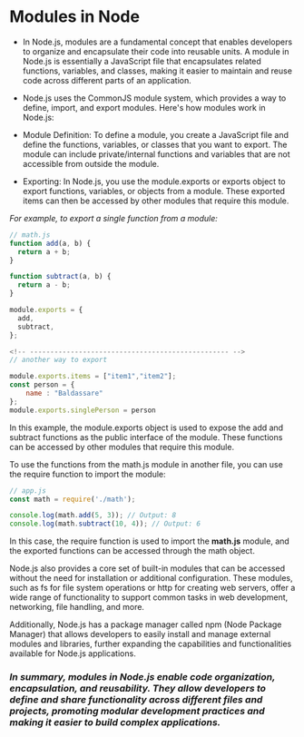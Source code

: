# Modules in Node

- In Node.js, modules are a fundamental concept that enables developers to organize and encapsulate their code into reusable units. A module in Node.js is essentially a JavaScript file that encapsulates related functions, variables, and classes, making it easier to maintain and reuse code across different parts of an application.

- Node.js uses the CommonJS module system, which provides a way to define, import, and export modules. Here's how modules work in Node.js:

- Module Definition: To define a module, you create a JavaScript file and define the functions, variables, or classes that you want to export. The module can include private/internal functions and variables that are not accessible from outside the module.

- Exporting: In Node.js, you use the module.exports or exports object to export functions, variables, or objects from a module. These exported items can then be accessed by other modules that require this module.

_For example, to export a single function from a module:_

```js
// math.js
function add(a, b) {
  return a + b;
}

function subtract(a, b) {
  return a - b;
}

module.exports = {
  add,
  subtract,
};

<!-- ------------------------------------------------- -->
// another way to export

module.exports.items = ["item1","item2"];
const person = {
    name : "Baldassare"
};
module.exports.singlePerson = person

```

In this example, the module.exports object is used to expose the add and subtract functions as the public interface of the module. These functions can be accessed by other modules that require this module.

To use the functions from the math.js module in another file, you can use the require function to import the module:

```js
// app.js
const math = require('./math');

console.log(math.add(5, 3)); // Output: 8
console.log(math.subtract(10, 4)); // Output: 6
```

In this case, the require function is used to import the **math.js** module, and the exported functions can be accessed through the math object.

Node.js also provides a core set of built-in modules that can be accessed without the need for installation or additional configuration. These modules, such as fs for file system operations or http for creating web servers, offer a wide range of functionality to support common tasks in web development, networking, file handling, and more.

Additionally, Node.js has a package manager called npm (Node Package Manager) that allows developers to easily install and manage external modules and libraries, further expanding the capabilities and functionalities available for Node.js applications.

### _In summary, modules in Node.js enable code organization, encapsulation, and reusability. They allow developers to define and share functionality across different files and projects, promoting modular development practices and making it easier to build complex applications._
